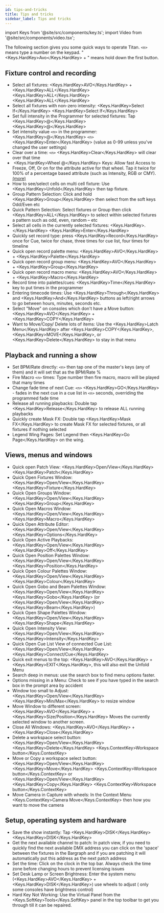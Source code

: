 ```yaml
---
id: tips-and-tricks
title: Tips and tricks
sidebar_label: Tips and tricks
---
```


import Keys from '@site/src/components/key.ts';
import Video from '@site/src/components/video.tsx';

The following section gives you some quick ways to operate Titan. ``<n>`` means type a number on the keypad. "<Keys.HardKey>Avo</Keys.HardKey> + " means hold down the first button.

## Fixture control and recording

-  Select all fixtures: <Keys.HardKey>AVO</Keys.HardKey> + <Keys.HardKey>ALL</Keys.HardKey> <Keys.HardKey>ALL</Keys.HardKey> <Keys.HardKey>ALL</Keys.HardKey>
-  Select all fixtures with non-zero intensity: <Keys.HardKey>Select If</Keys.HardKey> <Keys.HardKey>Select If</Keys.HardKey>
-  Set full intensity in the Programmer for selected fixtures: Tap <Keys.HardKey>@</Keys.HardKey><Keys.HardKey>@</Keys.HardKey>
-  Set intensity value ``<n>`` in the programmer: <Keys.HardKey>@</Keys.HardKey> ``<n>`` <Keys.HardKey>Enter</Keys.HardKey> (value as 0-99 unless you've changed the user settings)
-  Clear over a time: ``<n>`` <Keys.HardKey>Clear</Keys.HardKey> will clear over that time
-  &nbsp;<Keys.HardKey>Wheel @</Keys.HardKey> Keys: Allow fast Access to Freeze, Off, Or on for the attribute active for that wheel. Tap it twice for 100% of a percentage based attribute (such as Intensity, RGB or CMY). [(more)](../controlling-fixtures/changing-fixture-attributes.md#adjusting-attributes-with-the--buttons)
-  How to see/select cells on multi cell fixture: Use <Keys.HardKey>Unfold</Keys.HardKey> then tap fixture.
-  Group Pattern Selection: Click and hold <Keys.HardKey>Group</Keys.HardKey> then select from the soft keys Odd/Even etc
-  Quick Pattern Selection: Select fixtures or Group then click <Keys.HardKey>ALL</Keys.HardKey> to select within selected fixtures a pattern such as
odd, even, random – etc
-  Select all cells in the currently selected fixtures: <Keys.HardKey>.</Keys.HardKey> <Keys.HardKey>Enter</Keys.HardKey> 
-  Quickly set record type: press <Keys.HardKey>Record</Keys.HardKey> once for Cue, twice for chase, three times for cue list, four times for timeline
-  Quick open record palette menu: <Keys.HardKey>AVO</Keys.HardKey> + <Keys.HardKey>Palette</Keys.HardKey>
-  Quick open record group menu: <Keys.HardKey>AVO</Keys.HardKey> + <Keys.HardKey>Group</Keys.HardKey>
-  Quick open record macro menu: <Keys.HardKey>AVO</Keys.HardKey> + <Keys.HardKey>Macro</Keys.HardKey>
-  Record time into palettes/cues: <Keys.HardKey>Time</Keys.HardKey> key to put times in the programmer
-  Entering timecode times: Use <Keys.HardKey>Through</Keys.HardKey> and <Keys.HardKey>And</Keys.HardKey> buttons as left/right arrows to go between hours, minutes, seconds etc.
-  Select "Move" on consoles which don't have a Move button: <Keys.HardKey>AVO</Keys.HardKey> + <Keys.HardKey>COPY</Keys.HardKey>
-  Want to Move/Copy/ Delete lots of items: Use the <Keys.HardKey>Latch Menu</Keys.HardKey> after <Keys.HardKey>COPY</Keys.HardKey>, <Keys.HardKey>MOVE</Keys.HardKey>, or <Keys.HardKey>Delete</Keys.HardKey> to stay in that
menu

## Playback and running a show

-  Set BPM/Rate directly: ``<n>`` then tap one of the master's keys (any of them) and it will set that as the BPM/Rate %
-  Fire Macro ``<n>`` times: Type number then fire macro, macro will be played that many times
-  Change fade time of next Cue: ``<n>`` <Keys.HardKey>GO</Keys.HardKey> - fades in the next cue in a cue list in ``<n>`` seconds, overriding the programmed
fade time
-  Release all running playbacks: Double tap <Keys.HardKey>Release</Keys.HardKey> to release ALL running playbacks
-  Quickly create Mask FX: Double tap <Keys.HardKey>Mask FX</Keys.HardKey> to create Mask FX for selected fixtures, or all fixtures if nothing selected
-  Legend Wing Pages: Set Legend then <Keys.HardKey>Go Page</Keys.HardKey> on the wing.

## Views, menus and windows

-  Quick open Patch View: <Keys.HardKey>Open/View</Keys.HardKey> <Keys.HardKey>Patch</Keys.HardKey>
-  Quick Open Fixtures Window: <Keys.HardKey>Open/View</Keys.HardKey> <Keys.HardKey>Fixture</Keys.HardKey>
-  Quick Open Groups Window: <Keys.HardKey>Open/View</Keys.HardKey> <Keys.HardKey>Group</Keys.HardKey>
-  Quick Open Macros Window: <Keys.HardKey>Open/View</Keys.HardKey> <Keys.HardKey>Macro</Keys.HardKey>
-  Quick Open Attribute Editor: <Keys.HardKey>Open/View</Keys.HardKey> <Keys.HardKey>Options</Keys.HardKey>
-  Quick Open Active Playbacks: <Keys.HardKey>Open/View</Keys.HardKey> <Keys.HardKey>Off</Keys.HardKey>
-  Quick Open Position Palettes Window: <Keys.HardKey>Open/View</Keys.HardKey> <Keys.HardKey>Position</Keys.HardKey>
-  Quick Open Colour Palettes Window: <Keys.HardKey>Open/View</Keys.HardKey> <Keys.HardKey>Colour</Keys.HardKey>
-  Quick Open Gobo and Beam Palettes Window: <Keys.HardKey>Open/View</Keys.HardKey> <Keys.HardKey>Gobo</Keys.HardKey> (or <Keys.HardKey>Open/View</Keys.HardKey> <Keys.HardKey>Beam</Keys.HardKey>)
-  Quick Open Shape Palettes Window: <Keys.HardKey>Open/View</Keys.HardKey> <Keys.HardKey>Shape</Keys.HardKey>
-  Quick Open Intensity View: <Keys.HardKey>Open/View</Keys.HardKey> <Keys.HardKey>Intensity</Keys.HardKey>
-  Quick Open Cue List View of connected Cue List: <Keys.HardKey>Open/View</Keys.HardKey> <Keys.HardKey>Connect/Cue</Keys.HardKey>
-  Quick exit menus to the top: <Keys.HardKey>AVO</Keys.HardKey> + <Keys.HardKey>EXIT</Keys.HardKey>, this will also exit the Unfold Menu
-  Search deep in menus: use the search box to find menu options faster.
-  Options missing in a Menu: Check to see if you have typed in the search box in the prompt area by accident
-  Window too small to Adjust: <Keys.HardKey>Open/View</Keys.HardKey> <Keys.HardKey>Min/Max</Keys.HardKey> to resize window
-  Move Window to different screen: <Keys.HardKey>AVO</Keys.HardKey> + <Keys.HardKey>Size/Position</Keys.HardKey> Moves the currently selected window to another screen.
-  Close All Windows: <Keys.HardKey>AVO</Keys.HardKey> + <Keys.HardKey>Close</Keys.HardKey>
-  Delete a workspace select button: <Keys.HardKey>Open/View</Keys.HardKey> <Keys.HardKey>Delete</Keys.HardKey> <Keys.ContextKey>Workspace button</Keys.ContextKey>
-  Move or Copy a workspace select button: <Keys.HardKey>Open/View</Keys.HardKey> <Keys.HardKey>Move</Keys.HardKey> <Keys.ContextKey>Workspace button</Keys.ContextKey> or <Keys.HardKey>Open/View</Keys.HardKey> <Keys.HardKey>Copy</Keys.HardKey> <Keys.ContextKey>Workspace button</Keys.ContextKey>
-  Move Camera in Capture with wheels: In the Context Menu <Keys.ContextKey>Camera Move</Keys.ContextKey> then how you want to move the camera

## Setup, operating system and hardware

-  Save the show instantly: Tap <Keys.HardKey>DISK</Keys.HardKey> <Keys.HardKey>DISK</Keys.HardKey>
-  Get the next available channel to patch: In patch view, if you need to quickly find the next available DMX address
you can click on the 'space' between the fixtures in the Bargraph and if you are patching it will automatically put
this address as the next patch address
-  Set the time: Click on the clock in the top bar. Always check the time zone before changing hours to prevent licensing
issues
-  Set Desk Lamp or Screen Brightness: Enter the system menu (<Keys.HardKey>AVO</Keys.HardKey> + <Keys.HardKey>DISK</Keys.HardKey>) use wheels to adjust ( only some
consoles have brightness control)
-  Hard Key Not Working: Use the Virtual Panel from the <Keys.SoftKey>Tools</Keys.SoftKey> panel in the top toolbar to get you through till it can be repaired.
